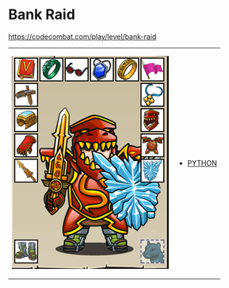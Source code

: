 # Bank Raid 

https://codecombat.com/play/level/bank-raid
<table>
<tr>
<td>

![Hero Picture](hero.png?raw=true "Hero Picture")

</td>
<td>
<ul>
<li>

[PYTHON](BankRaid.py)

</li>
</td>
</tr>
<table>